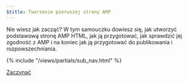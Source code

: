 ```yaml
---
$title: Tworzenie pierwszej strony AMP
---
```


Nie wiesz jak zacząć? W tym samouczku dowiesz się, jak utworzyć podstawową stronę AMP HTML, jak ją przygotować, jak sprawdzić jej zgodność z AMP i na koniec jak ją przygotować do publikowania i rozpowszechniania.

{% include "/views/partials/sub_nav.html" %}

<div class="prev-next-buttons">
<a class="button" href="/pl/docs/tutorials/create/basic_markup.html"><span class="arrow-next">Zaczynać</span></a>
</div>